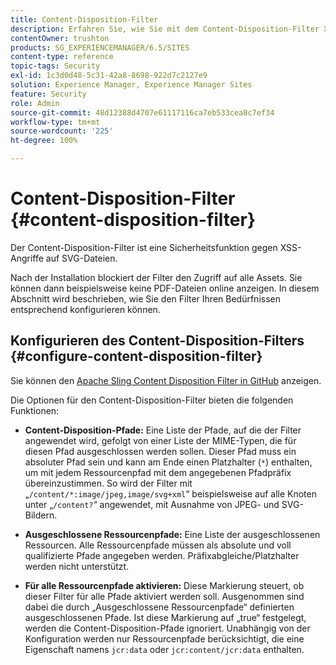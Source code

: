 ```yaml
---
title: Content-Disposition-Filter
description: Erfahren Sie, wie Sie mit dem Content-Disposition-Filter XSS-Angriffe verhindern können.
contentOwner: trushton
products: SG_EXPERIENCEMANAGER/6.5/SITES
content-type: reference
topic-tags: Security
exl-id: 1c3d0d48-5c31-42a8-8698-922d7c2127e9
solution: Experience Manager, Experience Manager Sites
feature: Security
role: Admin
source-git-commit: 48d12388d4707e61117116ca7eb533cea8c7ef34
workflow-type: tm+mt
source-wordcount: '225'
ht-degree: 100%

---
```


# Content-Disposition-Filter {#content-disposition-filter}

Der Content-Disposition-Filter ist eine Sicherheitsfunktion gegen XSS-Angriffe auf SVG-Dateien.

Nach der Installation blockiert der Filter den Zugriff auf alle Assets. Sie können dann beispielsweise keine PDF-Dateien online anzeigen. In diesem Abschnitt wird beschrieben, wie Sie den Filter Ihren Bedürfnissen entsprechend konfigurieren können.

## Konfigurieren des Content-Disposition-Filters {#configure-content-disposition-filter}

Sie können den [Apache Sling Content Disposition Filter in GitHub](https://github.com/apache/sling-org-apache-sling-security/blob/master/src/main/java/org/apache/sling/security/impl/ContentDispositionFilterConfiguration.java) anzeigen.

Die Optionen für den Content-Disposition-Filter bieten die folgenden Funktionen:

* **Content-Disposition-Pfade:** Eine Liste der Pfade, auf die der Filter angewendet wird, gefolgt von einer Liste der MIME-Typen, die für diesen Pfad ausgeschlossen werden sollen. Dieser Pfad muss ein absoluter Pfad sein und kann am Ende einen Platzhalter (`*`) enthalten, um mit jedem Ressourcenpfad mit dem angegebenen Pfadpräfix übereinzustimmen. So wird der Filter mit „`/content/*:image/jpeg,image/svg+xml`“ beispielsweise auf alle Knoten unter „`/content?`“ angewendet, mit Ausnahme von JPEG- und SVG-Bildern.

* **Ausgeschlossene Ressourcenpfade:** Eine Liste der ausgeschlossenen Ressourcen. Alle Ressourcenpfade müssen als absolute und voll qualifizierte Pfade angegeben werden. Präfixabgleiche/Platzhalter werden nicht unterstützt.

* **Für alle Ressourcenpfade aktivieren:** Diese Markierung steuert, ob dieser Filter für alle Pfade aktiviert werden soll. Ausgenommen sind dabei die durch „Ausgeschlossene Ressourcenpfade“ definierten ausgeschlossenen Pfade. Ist diese Markierung auf „true“ festgelegt, werden die Content-Disposition-Pfade ignoriert. Unabhängig von der Konfiguration werden nur Ressourcenpfade berücksichtigt, die eine Eigenschaft namens `jcr:data` oder `jcr:content/jcr:data` enthalten.
